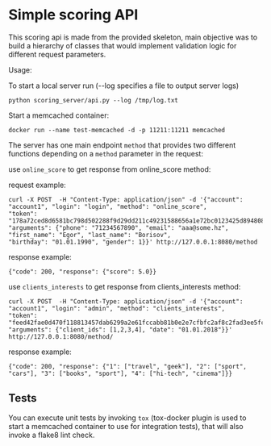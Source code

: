 Simple scoring API
===========================

This scoring api is made from the provided skeleton, main objective was
to build a hierarchy of classes that would implement validation logic
for different request parameters.

Usage:

To start a local server run (--log specifies a file to output server logs)

    python scoring_server/api.py --log /tmp/log.txt

Start a memcached container:

    docker run --name test-memcached -d -p 11211:11211 memcached

The server has one main endpoint `method` that provides two different
functions depending on a `method` parameter in the request:

use `online_score` to get response from online_score method:

request example:

    curl -X POST  -H "Content-Type: application/json" -d '{"account": "account1", "login": "login", "method": "online_score",
    "token": "178a72ced8d6581bc798d502288f9d29dd211c49231588656a1e72bc0123425d894808d42be9627d589b45851061173be3b215f44e503d0edc89ec6a6e65280f",
    "arguments": {"phone": "71234567890", "email": "aaa@some.hz", "first_name": "Egor", "last_name": "Borisov",
    "birthday": "01.01.1990", "gender": 1}}' http://127.0.0.1:8080/method

response example:

    {"code": 200, "response": {"score": 5.0}}

use `clients_interests` to get response from clients_interests method:

    curl -X POST  -H "Content-Type: application/json" -d '{"account": "account1", "login": "admin", "method": "clients_interests",
    "token": "feed42fae0d470f118813457dab6299a2e61fccabb81b0e2e7cfbfc2af8c2fad3ee5fc474a160e90fcb367a7d8943fe9a8cc3cc0d93de7576d1c1b2eeacd9e22",
    "arguments": {"client_ids": [1,2,3,4], "date": "01.01.2018"}}' http://127.0.0.1:8080/method/

response example:

    {"code": 200, "response": {"1": ["travel", "geek"], "2": ["sport", "cars"], "3": ["books", "sport"], "4": ["hi-tech", "cinema"]}}

Tests
-----
You can execute unit tests by invoking `tox` (tox-docker plugin is used to start a memcached container to use for
integration tests), that will also invoke a flake8 lint check.